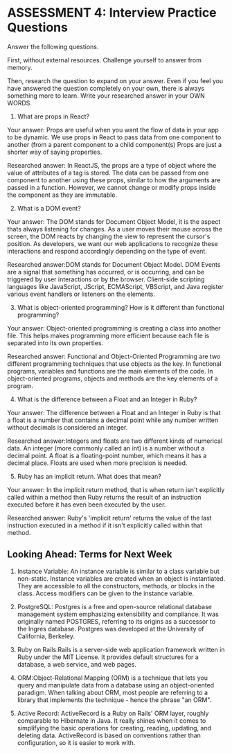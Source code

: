 # ASSESSMENT 4: Interview Practice Questions
Answer the following questions.

First, without external resources. Challenge yourself to answer from memory.

Then, research the question to expand on your answer. Even if you feel you have answered the question completely on your own, there is always something more to learn. Write your researched answer in your OWN WORDS.  

1. What are props in React?

  Your answer: Props are useful when you want the flow of data in your app to be dynamic. We use props in React to pass data from one component to another (from a parent component to a child component(s) Props are just a shorter way of saying properties.

  Researched answer: In ReactJS, the props are a type of object where the value of attributes of a tag is stored. The data can be passed from one component to another using these props, similar to how the arguments are passed in a function. However, we cannot change or modify props inside the component as they are immutable.



2. What is a DOM event?

  Your answer: The DOM stands for Document Object Model, it is the aspect thats always listening for changes. As a user moves their mouse across the screen, the DOM reacts by changing the view to represent the cursor's position. As developers, we want our web applications to recognize these interactions and respond accordingly depending on the type of event.

  Researched answer:DOM stands for Document Object Model. DOM Events are a signal that something has occurred, or is occurring, and can be triggered by user interactions or by the browser. Client-side scripting languages like JavaScript, JScript, ECMAScript, VBScript, and Java register various event handlers or listeners on the elements.



3. What is object-oriented programming? How is it different than functional programming?

  Your answer: Object-oriented programming is creating a class into another file. This helps makes programming more efficient because each file is separated into its own properties.

  Researched answer: Functional and Object-Oriented Programming are two different programming techniques that use objects as the key. In functional programs, variables and functions are the main elements of the code. In object-oriented programs, objects and methods are the key elements of a program.



4. What is the difference between a Float and an Integer in Ruby?

  Your answer: The difference between a Float and an Integer in Ruby is that a float is a number that contains a decimal point while any number written without decimals is considered an integer. 

  Researched answer:Integers and floats are two different kinds of numerical data. An integer (more commonly called an int) is a number without a decimal point. A float is a floating-point number, which means it has a decimal place. Floats are used when more precision is needed.



5. Ruby has an implicit return. What does that mean?

  Your answer: In the implicit return method, that is when return isn't explicitly called within a method then Ruby returns the result of an instruction executed before it has even been executed by the user.

  Researched answer: Ruby's 'implicit return' returns the value of the last instruction executed in a method if it isn't explicitly called within that method.



## Looking Ahead: Terms for Next Week

1. Instance Variable: An instance variable is similar to a class variable but non-static. Instance variables are created when an object is instantiated. They are accessible to all the constructors, methods, or blocks in the class. Access modifiers can be given to the instance variable.

2. PostgreSQL: Postgres is a free and open-source relational database management system emphasizing extensibility and compliance. It was originally named POSTGRES, referring to its origins as a successor to the Ingres database. Postgres was developed at the University of California, Berkeley.

3. Ruby on Rails:Rails is a server-side web application framework written in Ruby under the MIT License. It provides default structures for a database, a web service, and web pages.

4. ORM:Object-Relational Mapping (ORM) is a technique that lets you query and manipulate data from a database using an object-oriented paradigm. When talking about ORM, most people are referring to a library that implements the technique - hence the phrase "an ORM".

5. Active Record: ActiveRecord is a Ruby on Rails' ORM layer, roughly comparable to Hibernate in Java. It really shines when it comes to simplifying the basic operations for creating, reading, updating, and deleting data. ActiveRecord is based on conventions rather than configuration, so it is easier to work with.
